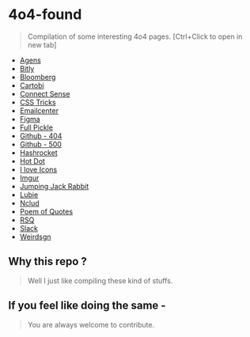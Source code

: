 # 4o4-found 

> Compilation of some interesting 4o4 pages.  [Ctrl+Click to open in new tab]

* [Agens](https://www.agens.no/404)
* [Bitly](https://bitly.com/a/404notfound)
* [Bloomberg](https://www.bloomberg.com/404)
* [Cartobi](http://cartobi.com/404notfound)
* [Connect Sense](https://www.connectsense.com/404notfound)
* [CSS Tricks](https://css-tricks.com/thispagedoesntexist)
* [Emailcenter](https://www.emailcenteruk.com/404notfound)
* [Figma](https://www.figma.com/404)
* [Full Pickle](http://www.fullpickle.com/404/)
* [Github - 404 ](https://github.com/404)
* [Github - 500 ](https://github.com/500)
* [Hashrocket](https://hashrocket.com/404)
* [Hot Dot](http://hotdot.pro/404/)
* [I love Icons](http://iloveicons.ru/404)
* [Imgur](http://imgur.com/404)
* [Jumping Jack Rabbit](http://www.jumpingjackrabbit.com/404)
* [Lubie](https://lubie.co/404notfound)
* [Nclud](https://nclud.com/404)
* [Poem of Quotes](http://www.poemofquotes.com/404)
* [RSQ](http://rsq.com/404)
* [Slack](https://slack.com/404?utm_content=bufferedc61&utm_medium=social&utm_source=twitter.com&utm_campaign=buffer)
* [Weirdsgn](http://www.weirdsgn.com/404/)

## Why this repo ?

> Well I just like compiling these kind of stuffs. 


## If you feel like doing the same - 

> You are always welcome to contribute.














